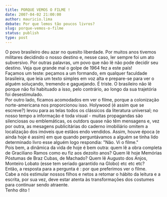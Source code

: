 ```yaml
---
title: PORQUE VEMOS O FILME !
date: 2007-04-02 21:00:00
author: mauricio.lima
debate: Por que lemos tão poucos livros?
slug: porque-vemos-o-filme
status: publish 
type: post
---
```


O povo brasileiro deu azar no quesito liberdade. Por muitos anos tivemos militares decidindo o nosso destino e, nesse caso, ler sempre foi um ato subversivo. Por outras palavras, um povo que não lê não pode decidir seu destino. Veja que grande mal o golpe de 1964 fez a este país!   
Façamos um teste: peçamos a um formando, em qualquer faculdade brasileira, que leia um texto simples em voz alta e prepare-se para ver o alguém soluçando, tremendo e gaguejando. É triste. O brasileiro não lê porque não foi habituado a isso, pelo contrário, ao longo da sua trajetória foi desestimulado.  
Por outro lado, ficamos acomodados em ver o filme, porque a colonização norte-americana nos proporcionou isso. Holywood (é assim que se escreve?) levou para as telas todos os clássicos da literatura universal; no nosso tempo a informação é toda visual - muitas propagandas são silenciosas ou emblemáticas, os outdors quase não têm mensagens e, vez por outra, as mesagens publicitárias do caderno imobiliário omitem a localização dos imóveis que estãos endo vendidos. Assim, houve época (e ainda hoje é assim) em que quando perguntávamos a alguém se tinha lido determinado livro esse alguém logo respondia: "Não. Vi o filme."   
Pois bem, a dinâmica da vida de hoje é bem outra: quem lê a obra completa de Graciliano Ramos como eu fiz aos dezoito anos? Quem lê hoje Memórias Póstumas de Braz Cubas, de Machado? Quem lê Augusto dos Anjos, Monteiro Lobato (esse tem seriado garantido na Globo) etc etc etc?  
Então, a resposta para a pergunta é : por que preferimos ver o filme.  
Cabe a nós estimular nossos filhos e netos a retomar o hábito da leitura e a escrita, por sua vez, deve estar atenta às transformações dos costumes para continuar sendo atraente.  
Tenho dito !
